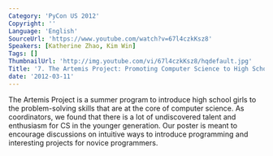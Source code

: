 ```yaml
---
Category: 'PyCon US 2012'
Copyright: ''
Language: 'English'
SourceUrl: 'https://www.youtube.com/watch?v=67l4czkKsz8'
Speakers: [Katherine Zhao, Kim Win]
Tags: []
ThumbnailUrl: 'http://img.youtube.com/vi/67l4czkKsz8/hqdefault.jpg'
Title: '7. The Artemis Project: Promoting Computer Science to High School Girls'
date: '2012-03-11'
---
```

The Artemis Project is a summer program to introduce high school girls to the
problem-solving skills that are at the core of computer science. As
coordinators, we found that there is a lot of undiscovered talent and
enthusiasm for CS in the younger generation. Our poster is meant to encourage
discussions on intuitive ways to introduce programming and interesting
projects for novice programmers.

